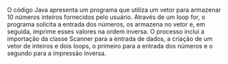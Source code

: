 O código Java
apresenta um programa que utiliza um vetor para
armazenar 10 números inteiros fornecidos pelo usuário.
Através de um loop for, o programa solicita a entrada dos números,
os armazena no vetor e, em seguida, imprime esses valores na ordem inversa. 
O processo inclui a importação da classe Scanner para a entrada de dados, a 
criação de um vetor de inteiros e dois loops, o primeiro para a entrada dos números 
e o segundo para a impressão inversa. 



